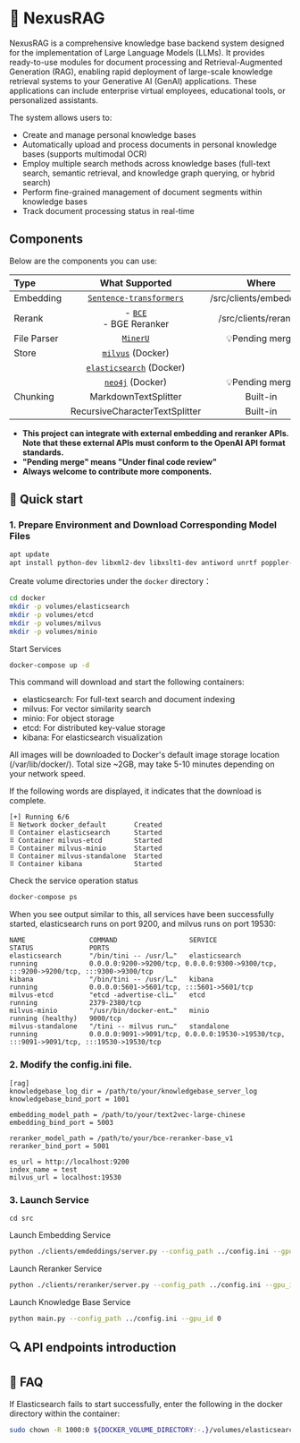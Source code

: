 # 🚀 NexusRAG
NexusRAG is a comprehensive knowledge base backend system designed for the implementation of Large Language Models (LLMs). 
It provides ready-to-use modules for document processing and Retrieval-Augmented Generation (RAG), enabling rapid deployment of large-scale knowledge retrieval systems to your Generative AI (GenAI) applications. 
These applications can include enterprise virtual employees, educational tools, or personalized assistants.

The system allows users to: 
- Create and manage personal knowledge bases
- Automatically upload and process documents in personal knowledge bases (supports multimodal OCR)
- Employ multiple search methods across knowledge bases (full-text search, semantic retrieval, and knowledge graph querying, or hybrid search)
- Perform fine-grained management of document segments within knowledge bases
- Track document processing status in real-time

## Components

Below are the components you can use:

| Type        |                                                                                          What Supported                                                                                          |          Where          |
|:------------|:------------------------------------------------------------------------------------------------------------------------------------------------------------------------------------------------:|:-----------------------:|
| Embedding   |                                                       [`Sentence-transformers`](https://huggingface.co/GanymedeNil/text2vec-large-chinese)                                                       | /src/clients/embeddings |
| Rerank      |                                                      - [`BCE`](https://huggingface.co/maidalun1020/bce-reranker-base_v1)<br>- BGE Reranker                                                       |  /src/clients/reranker  |
| File Parser |                                                                        [`MinerU`](https://github.com/opendatalab/MinerU)                                                                         |     💡Pending merge     |
| Store       |                                                                     [`milvus`](https://github.com/milvus-io/milvus) (Docker)                                                                     |                         |
|             |                                                              [`elasticsearch`](https://github.com/elastic/elasticsearch)   (Docker)                                                              |                         |
|             |                                                                         [`neo4j`](https://neo4j.com/)           (Docker)                                                                         |     💡Pending merge     |
| Chunking    |                                                                                       MarkdownTextSplitter                                                                                       |        Built-in         |
|             |                                                                                  RecursiveCharacterTextSplitter                                                                                  |        Built-in         |
- **This project can integrate with external embedding and reranker APIs. Note that these external APIs must conform to the OpenAI API format standards.**
- **"Pending merge" means "Under final code review"**
- **Always welcome to contribute more components.**



## 📌 Quick start

### 1. Prepare Environment and Download Corresponding Model Files
```bash
apt update
apt install python-dev libxml2-dev libxslt1-dev antiword unrtf poppler-utils pstotext tesseract-ocr flac ffmpeg lame libmad0 libsox-fmt-mp3 sox libjpeg-dev swig libpulse-dev
```
Create volume directories under the `docker` directory：
```bash
cd docker
mkdir -p volumes/elasticsearch
mkdir -p volumes/etcd
mkdir -p volumes/milvus
mkdir -p volumes/minio
```
Start Services
```bash
docker-compose up -d
```
This command will download and start the following containers:

- elasticsearch: For full-text search and document indexing
- milvus: For vector similarity search
- minio: For object storage
- etcd: For distributed key-value storage
- kibana: For elasticsearch visualization

All images will be downloaded to Docker's default image storage location (/var/lib/docker/). Total size ~2GB, may take 5-10 minutes depending on your network speed.

If the following words are displayed, it indicates that the download is complete.
```
[+] Running 6/6
⠿ Network docker_default       Created
⠿ Container elasticsearch      Started
⠿ Container milvus-etcd        Started
⠿ Container milvus-minio       Started
⠿ Container milvus-standalone  Started
⠿ Container kibana             Started
```
Check the service operation status
```bash
docker-compose ps
```
When you see output similar to this, all services have been successfully started, 
elasticsearch runs on port 9200, and milvus runs on port 19530:
```
NAME                COMMAND                  SERVICE             STATUS              PORTS
elasticsearch       "/bin/tini -- /usr/l…"   elasticsearch       running             0.0.0.0:9200->9200/tcp, 0.0.0.0:9300->9300/tcp, :::9200->9200/tcp, :::9300->9300/tcp
kibana              "/bin/tini -- /usr/l…"   kibana              running             0.0.0.0:5601->5601/tcp, :::5601->5601/tcp
milvus-etcd         "etcd -advertise-cli…"   etcd                running             2379-2380/tcp
milvus-minio        "/usr/bin/docker-ent…"   minio               running (healthy)   9000/tcp
milvus-standalone   "/tini -- milvus run…"   standalone          running             0.0.0.0:9091->9091/tcp, 0.0.0.0:19530->19530/tcp, :::9091->9091/tcp, :::19530->19530/tcp
```
### 2. Modify the config.ini file.

```
[rag]
knowledgebase_log_dir = /path/to/your/knowledgebase_server_log
knowledgebase_bind_port = 1001

embedding_model_path = /path/to/your/text2vec-large-chinese
embedding_bind_port = 5003

reranker_model_path = /path/to/your/bce-reranker-base_v1
reranker_bind_port = 5001

es_url = http://localhost:9200
index_name = test
milvus_url = localhost:19530
```
### 3. Launch Service
```
cd src
```
Launch Embedding Service
```bash
python ./clients/emdeddings/server.py --config_path ../config.ini --gpu_id 0
```
Launch Reranker Service
```bash
python ./clients/reranker/server.py --config_path ../config.ini --gpu_id 0
```
Launch Knowledge Base Service
```bash
python main.py --config_path ../config.ini --gpu_id 0
```
## 🔍 API endpoints introduction




## 🔧 FAQ
If Elasticsearch fails to start successfully, enter the following in the docker directory within the container:
```bash
sudo chown -R 1000:0 ${DOCKER_VOLUME_DIRECTORY:-.}/volumes/elasticsearch
```
